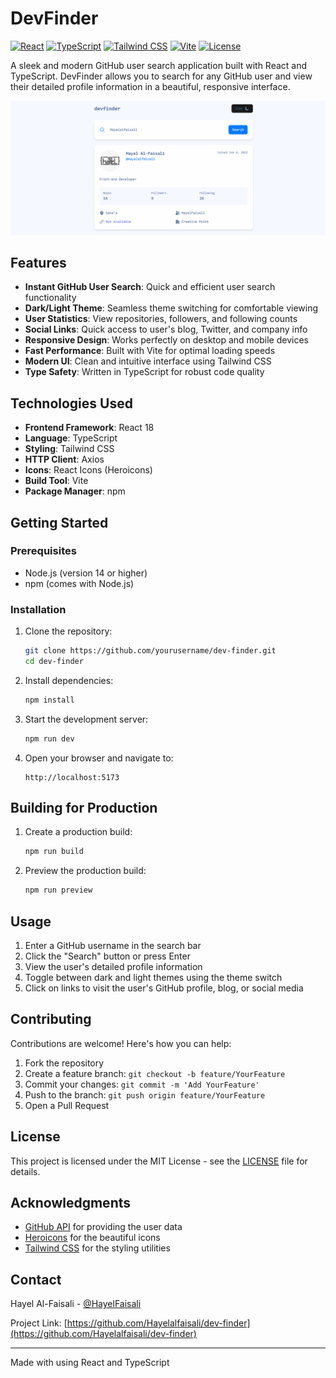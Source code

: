# DevFinder 

[![React](https://img.shields.io/badge/React-18-blue)](https://reactjs.org/)
[![TypeScript](https://img.shields.io/badge/TypeScript-5-blue)](https://www.typescriptlang.org/)
[![Tailwind CSS](https://img.shields.io/badge/Tailwind_CSS-3-blue)](https://tailwindcss.com/)
[![Vite](https://img.shields.io/badge/Vite-5-blue)](https://vitejs.dev/)
[![License](https://img.shields.io/badge/License-MIT-green)](LICENSE)

A sleek and modern GitHub user search application built with React and TypeScript. DevFinder allows you to search for any GitHub user and view their detailed profile information in a beautiful, responsive interface.

![DevFinder Screenshot](/public/image.png)

## Features

- **Instant GitHub User Search**: Quick and efficient user search functionality
- **Dark/Light Theme**: Seamless theme switching for comfortable viewing
- **User Statistics**: View repositories, followers, and following counts
- **Social Links**: Quick access to user's blog, Twitter, and company info
- **Responsive Design**: Works perfectly on desktop and mobile devices
- **Fast Performance**: Built with Vite for optimal loading speeds
- **Modern UI**: Clean and intuitive interface using Tailwind CSS
- **Type Safety**: Written in TypeScript for robust code quality

## Technologies Used

- **Frontend Framework**: React 18
- **Language**: TypeScript
- **Styling**: Tailwind CSS
- **HTTP Client**: Axios
- **Icons**: React Icons (Heroicons)
- **Build Tool**: Vite
- **Package Manager**: npm

## Getting Started

### Prerequisites

- Node.js (version 14 or higher)
- npm (comes with Node.js)

### Installation

1. Clone the repository:
   ```bash
   git clone https://github.com/yourusername/dev-finder.git
   cd dev-finder
   ```

2. Install dependencies:
   ```bash
   npm install
   ```

3. Start the development server:
   ```bash
   npm run dev
   ```

4. Open your browser and navigate to:
   ```
   http://localhost:5173
   ```

## Building for Production

1. Create a production build:
   ```bash
   npm run build
   ```

2. Preview the production build:
   ```bash
   npm run preview
   ```

## Usage

1. Enter a GitHub username in the search bar
2. Click the "Search" button or press Enter
3. View the user's detailed profile information
4. Toggle between dark and light themes using the theme switch
5. Click on links to visit the user's GitHub profile, blog, or social media

## Contributing

Contributions are welcome! Here's how you can help:

1. Fork the repository
2. Create a feature branch: `git checkout -b feature/YourFeature`
3. Commit your changes: `git commit -m 'Add YourFeature'`
4. Push to the branch: `git push origin feature/YourFeature`
5. Open a Pull Request

## License

This project is licensed under the MIT License - see the [LICENSE](LICENSE) file for details.

## Acknowledgments

- [GitHub API](https://docs.github.com/en/rest) for providing the user data
- [Heroicons](https://heroicons.com/) for the beautiful icons
- [Tailwind CSS](https://tailwindcss.com/) for the styling utilities

## Contact

Hayel Al-Faisali - [@HayelFaisali](https://twitter.com/HayelFaisali)

Project Link: [https://github.com/Hayelalfaisali/dev-finder](https://github.com/Hayelalfaisali/dev-finder)

---

Made with using React and TypeScript
